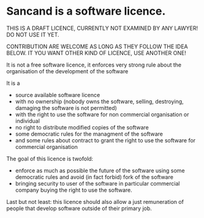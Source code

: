 # Sancand is a software licence. 

THIS IS A DRAFT LICENCE, CURRENTLY NOT EXAMINED BY ANY LAWYER! DO NOT USE IT YET. 

CONTRIBUTION ARE WELCOME AS LONG AS THEY FOLLOW THE IDEA BELOW. IT YOU WANT OTHER KIND
OF LICENCE, USE ANOTHER ONE!

It is not a free software licence, it enforces very strong rule about the organisation of the development of the software

It is a 
- source available software licence
- with no ownership (nobody owns the software, selling, destroying, damaging the software is not permitted)
- with the right to use the software for non commercial organisation or individual
- no right to distribute modified copies of the software
- some democratic rules for the managment of the software
- and some rules about contract to grant the right to use the software for commercial organisation

The goal of this licence is twofold:

- enforce as much as possible the future of the software using some democratic rules and avoid (in fact forbid) fork of the software
- bringing security to user of the software in particular commercial company buying the right to use the software.

Last but not least: this licence should also allow a just remuneration of people that develop software outside of their primary job.

        
